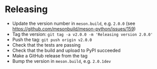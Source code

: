 # Releasing
- Update the version number in `meson.build`, e.g. `2.0.0` (see https://github.com/mesonbuild/meson-python/issues/159)
- Tag the version: `git tag -a v2.0.0 -m 'Releasing version 2.0.0'`
- Push the tag: `git push origin v2.0.0`
- Check that the tests are passing
- Check that the build and upload to PyPI succeeded
- Make a GitHub release from the tag
- Bump the version in `meson.build`, e.g. `2.0.1dev`
